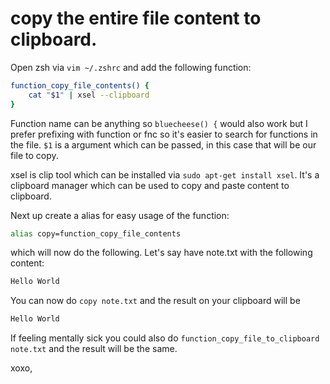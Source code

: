 # copy the entire file content to clipboard.

Open zsh via `vim ~/.zshrc` and add the following function:

```bash copy filename='~/.zshrc'
function_copy_file_contents() {
    cat "$1" | xsel --clipboard
}
```

Function name can be anything so `bluecheese() {` would also work but I prefer prefixing with function or fnc so it's easier to search for functions in the file. `$1` is a argument which can be passed, in this case that will be our file to copy.

xsel is clip tool which can be installed via `sudo apt-get install xsel`. It's a clipboard manager which can be used to copy and paste content to clipboard.

Next up create a alias for easy usage of the function:

```bash copy filename='~/.zshrc'
alias copy=function_copy_file_contents
```

which will now do the following. Let's say have note.txt with the following content:

```bash
Hello World
```

You can now do `copy note.txt` and the result on your clipboard will be
```bash
Hello World
```

If feeling mentally sick you could also do `function_copy_file_to_clipboard note.txt` and the result will be the same.


xoxo,

